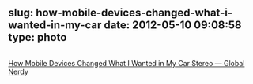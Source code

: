 slug: how-mobile-devices-changed-what-i-wanted-in-my-car
date: 2012-05-10 09:08:58
type: photo
---

<a href="http://www.globalnerdy.com/2012/05/09/how-mobile-devices-changed-what-i-wanted-in-my-car-stereo/"><img src="{{@asset.url swerner/tumblr/2012-05-10-how-mobile-devices-changed-what-i-wanted-in-my-car-a57ea05908.jpeg}}" alt=""/></a>

[How Mobile Devices Changed What I Wanted in My Car Stereo — Global Nerdy](http://www.globalnerdy.com/2012/05/09/how-mobile-devices-changed-what-i-wanted-in-my-car-stereo/)
